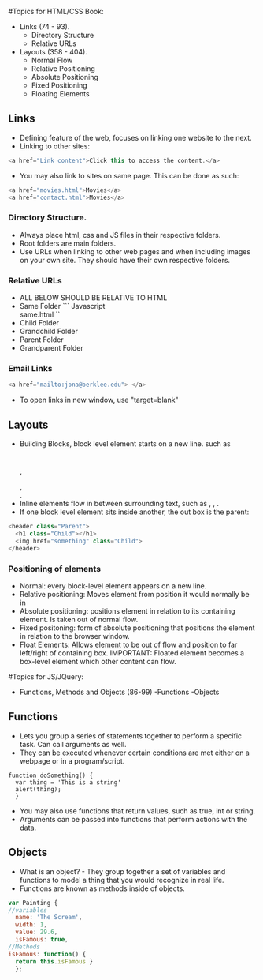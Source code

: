 
#Topics for HTML/CSS Book:
  - Links (74 - 93).
    - Directory Structure
    - Relative URLs
  - Layouts (358 - 404).
    - Normal Flow
    - Relative Positioning
    - Absolute Positioning
    - Fixed Positioning
    - Floating Elements

## Links
- Defining feature of the web, focuses on linking one website to the next.
- Linking to other sites:
``` Javascript
<a href="Link content">Click this to access the content.</a>
```
- You may also link to sites on same page. This can be done as such:
``` Javascript
<a href="movies.html">Movies</a>
<a href="contact.html">Movies</a>
```
### Directory Structure.
- Always place html, css and JS files in their respective folders.
- Root folders are main folders.
- Use URLs when linking to other web pages and when including images on your own site. They should have their own respective folders.

### Relative URLs
- ALL BELOW SHOULD BE RELATIVE TO HTML
- Same Folder ``` Javascript  
<a>same.html</a>
``
- Child Folder
- Grandchild Folder
- Parent Folder
- Grandparent Folder

### Email Links
``` Javascript
<a href="mailto:jona@berklee.edu"> </a>
```
- To open links in new window, use "target=blank"

## Layouts
- Building Blocks, block level element starts on a new line. such as <h1></h1>, <p></p>, <ul></ul>.
- Inline elements flow in between surrounding text, such as <img>, <b></b>, <i></i>.
- If one block level element sits inside another, the out box is the parent:
``` Javascript
<header class="Parent">
  <h1 class="Child"></h1>
  <img href="something" class="Child">
</header>
```
### Positioning of elements
- Normal: every block-level element appears on a new line.
- Relative positioning: Moves element from position it would normally be in 
- Absolute positioning: positions element in relation to its containing element. Is taken out of normal flow.
- Fixed positoning: form of absolute positioning that positions the element in relation to the browser window.
- Float Elements: Allows element to be out of flow and position to far left/right  of containing box. 
IMPORTANT: Floated element becomes a box-level element which other content can flow.

#Topics for JS/JQuery:
 - Functions, Methods and Objects (86-99) 
  -Functions
  -Objects

## Functions
- Lets you group a series of statements together to perform a specific task. Can call arguments as well.
- They can be executed whenever certain conditions are met either on a webpage or in a program/script.
``` Javscript
function doSomething() {
  var thing = 'This is a string'
  alert(thing);
  }
```
- You may also use functions that return values, such as true, int or string.
- Arguments can be passed into functions that perform actions with the data.

## Objects
- What is an object? - They group together a set of variables and functions to model a thing that you would recognize in real life.
- Functions are known as methods inside of objects.
``` Javascript
var Painting {
//variables
  name: 'The Scream',
  width: 1,
  value: 29.6,
  isFamous: true,
//Methods
isFamous: function() {
  return this.isFamous }
  };


